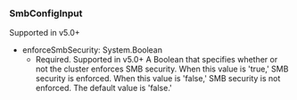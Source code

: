 ### SmbConfigInput
Supported in v5.0+

- enforceSmbSecurity: System.Boolean
  - Required. Supported in v5.0+
A Boolean that specifies whether or not the cluster enforces SMB security. When this value is 'true,' SMB security is enforced. When this value is 'false,' SMB security is not enforced. The default value is 'false.'
